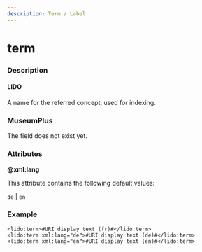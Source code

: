 ```yaml
---
description: Term / Label
---
```


# term

### Description

#### LIDO

A name for the referred concept, used for indexing.

### MuseumPlus

The field does not exist yet.

### Attributes

**@xml:lang**

This attribute contains the following default values:

`de` | `en`

### Example

```markup
<lido:term>#URI display text (fr)#</lido:term>
<lido:term xml:lang="de">#URI display text (de)#</lido:term>
<lido:term xml:lang="en">#URI display text (en)#</lido:term>
```

